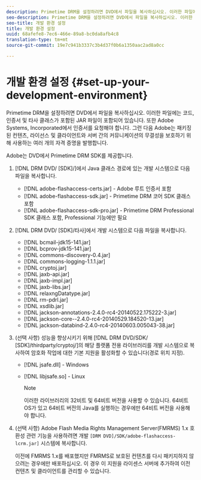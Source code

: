 ```yaml
---
description: Primetime DRM을 설정하려면 DVD에서 파일을 복사하십시오. 이러한 파일에는 코드, 인증서 및 타사 클래스가 포함된 JAR 파일이 포함되어 있습니다. 또한 Adobe Systems, Incorporated에서 인증서를 요청해야 합니다. 그런 다음 Adobe는 패키징된 컨텐츠, 라이선스 및 클라이언트와 서버 간의 커뮤니케이션의 무결성을 보호하기 위해 사용하는 여러 개의 자격 증명을 발행합니다.
seo-description: Primetime DRM을 설정하려면 DVD에서 파일을 복사하십시오. 이러한 파일에는 코드, 인증서 및 타사 클래스가 포함된 JAR 파일이 포함되어 있습니다. 또한 Adobe Systems, Incorporated에서 인증서를 요청해야 합니다. 그런 다음 Adobe는 패키징된 컨텐츠, 라이선스 및 클라이언트와 서버 간의 커뮤니케이션의 무결성을 보호하기 위해 사용하는 여러 개의 자격 증명을 발행합니다.
seo-title: 개발 환경 설정
title: 개발 환경 설정
uuid: 68afefe8-7ec6-466e-89a8-bc0da8afb4c8
translation-type: tm+mt
source-git-commit: 19e7c941b3337c3b4d37f0b6a1350aac2ad8a0cc

---
```



# 개발 환경 설정 {#set-up-your-development-environment}

Primetime DRM을 설정하려면 DVD에서 파일을 복사하십시오. 이러한 파일에는 코드, 인증서 및 타사 클래스가 포함된 JAR 파일이 포함되어 있습니다. 또한 Adobe Systems, Incorporated에서 인증서를 요청해야 합니다. 그런 다음 Adobe는 패키징된 컨텐츠, 라이선스 및 클라이언트와 서버 간의 커뮤니케이션의 무결성을 보호하기 위해 사용하는 여러 개의 자격 증명을 발행합니다.

Adobe는 DVD에서 Primetime DRM SDK를 제공합니다.

1. [!DNL DRM DVD/ [SDK]/]에서 Java 클래스 경로에 있는 개발 시스템으로 다음 파일을 복사합니다.

   * [!DNL adobe-flashaccess-certs.jar] - Adobe 루트 인증서 포함
   * [!DNL adobe-flashaccess-sdk.jar] - Primetime DRM 코어 SDK 클래스 포함
   * [!DNL adobe-flashaccess-sdk-pro.jar] - Primetime DRM Professional SDK 클래스 포함, Professional 기능에만 필요

1. [!DNL DRM DVD/ [SDK]/타사]에서 개발 시스템으로 다음 파일을 복사합니다.

   * [!DNL bcmail-jdk15-141.jar]
   * [!DNL bcprov-jdk15-141.jar]
   * [!DNL commons-discovery-0.4.jar]
   * [!DNL commons-logging-1.1.1.jar]
   * [!DNL cryptoj.jar]
   * [!DNL jaxb-api.jar]
   * [!DNL jaxb-impl.jar]
   * [!DNL jaxb-libs.jar]
   * [!DNL relaxngDatatype.jar]
   * [!DNL rm-pdrl.jar]
   * [!DNL xsdlib.jar]
   * [!DNL jackson-annotations-2.4.0-rc4-20140522.175222-3.jar]
   * [!DNL jackson-core--2.4.0-rc4-20140529.184520-13.jar]
   * [!DNL jackson-databind-2.4.0-rc4-20140603.005043-38.jar]

1. (선택 사항) 성능을 향상시키기 위해 [!DNL DRM DVD/SDK/ [SDK]/thirdparty/cryptoj/]의 해당 플랫폼 전용 라이브러리를 개발 시스템으로 복사하여 암호화 작업에 대한 기본 지원을 활성화할 수 있습니다(경로 위치 지정).

   * [!DNL jsafe.dll] - Windows
   * [!DNL libjsafe.so] - Linux

      >[!NOTE]
      >
      >이러한 라이브러리의 32비트 및 64비트 버전을 사용할 수 있습니다. 64비트 OS가 있고 64비트 버전의 Java를 실행하는 경우에만 64비트 버전을 사용해야 합니다.

1. (선택 사항) Adobe Flash Media Rights Management Server(FMRMS) 1.x 호환성 관련 기능을 사용하려면 개발 `[DRM DVD]/SDK/adobe-flashaccess-lcrm.jar]` 시스템에 복사합니다.

   이전에 FMRMS 1.x를 배포했지만 FMRMS로 보호된 컨텐츠를 다시 패키지하지 않으려는 경우에만 배포하십시오. 이 경우 이 지원을 라이센스 서버에 추가하여 이전 컨텐츠 및 클라이언트를 관리할 수 있습니다.
